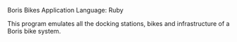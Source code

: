 Boris Bikes Application 
Language: Ruby 


This program emulates all the docking stations, bikes and infrastructure of a Boris bike system.

